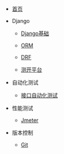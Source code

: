 - [首页](/)

- Django
	
	-  [Django基础](/Django基础/) 

	-  [ORM](/ORM/)

	-  [DRF](/DRF/) 
	
	- [测开平台](/测开平台/)
	
- 自动化测试
	
	-  [接口自动化测试](/接口自动化测试/) 
	
- 性能测试
  
  +  [Jmeter](/Jmeter/) 
  
- 版本控制
  
  +  [Git](/Git/) 
